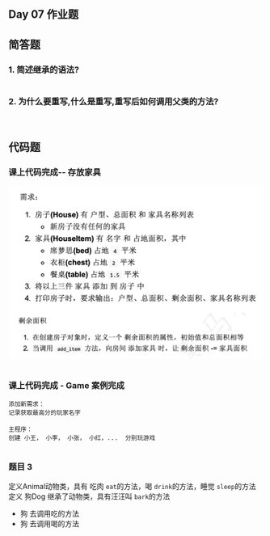 ## Day 07 作业题

## 简答题

### 1. 简述继承的语法?

```python

```

### 2. 为什么要重写,什么是重写,重写后如何调用父类的方法?

```python
 
```

## 代码题

### 课上代码完成-- 存放家具

![573DA0DC-0587-4FB7-85A8-CD85924B9EF8](day07作业.assets/573DA0DC-0587-4FB7-85A8-CD85924B9EF8.png)

```python

```



### 课上代码完成 - Game 案例完成

```yacas
添加新需求：
记录获取最高分的玩家名字

主程序： 
创建 小王， 小李， 小张， 小红，...  分别玩游戏
```



```python
```



### 题目 3

定义Animal动物类，具有 吃肉 `eat`的方法，喝 `drink`的方法，睡觉 `sleep`的方法
定义 狗Dog 继承了动物类，具有汪汪叫 `bark`的方法

- 狗 去调用吃的方法
- 狗 去调用喝的方法

```python

```



